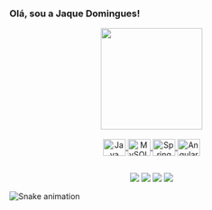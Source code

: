 ### Olá, sou a Jaque Domingues!
 
<div align="center">
  <a href="https://github.com/Jaquedmonteiro">
  <img height="180em" src="https://github-readme-stats.vercel.app/api?username=Jaquedmonteiro&show_icons=true&theme=dracula&include_all_commits=true&count_private=true"/>
</div>
 
<div style="display: inline_block"><br>
 <div align="center">
  <img align="center" alt="Java" height="30" width="40" src="https://cdn.jsdelivr.net/gh/devicons/devicon/icons/java/java-original.svg">
  <img align="center" alt="MySQL" height="30" width="40" src="https://cdn.jsdelivr.net/gh/devicons/devicon/icons/mysql/mysql-original.svg">
  <img align="center" alt="Spring" height="30" width="40" src="https://cdn.jsdelivr.net/gh/devicons/devicon/icons/spring/spring-original.svg">
  <img align="center" alt="Angular" height="30" width="40" src="https://cdn.jsdelivr.net/gh/devicons/devicon/icons/angularjs/angularjs-plain.svg">
</div></div>
  
  ##
 
<div> <div align="center">
  <a href="https://www.youtube.com/c/Cogumelocintilante" target="_blank"><img src="https://img.shields.io/badge/YouTube-FF0000?style=for-the-badge&logo=youtube&logoColor=white" target="_blank"></a>
  <a href="https://www.instagram.com/jaquedmonteiro" target="_blank"><img src="https://img.shields.io/badge/-Instagram-%23E4405F?style=for-the-badge&logo=instagram&logoColor=white" target="_blank"></a>
  <a href = "mailto:jaquem.rs@hotmail.com"><img src="https://img.shields.io/badge/Outlook-0078D4?style=for-the-badge&logo=outlook&logoColor=white" target="_blank"></a>
  <a href="https://www.linkedin.com/in/jaquedmonteiro/" target="_blank"><img src="https://img.shields.io/badge/-LinkedIn-%230077B5?style=for-the-badge&logo=linkedin&logoColor=white" target="_blank"></a> </div>
 
  ![Snake animation](https://github.com/rafaballerini/Jaquedmonteiro/blob/output/github-contribution-grid-snake.svg)
 
</div>
